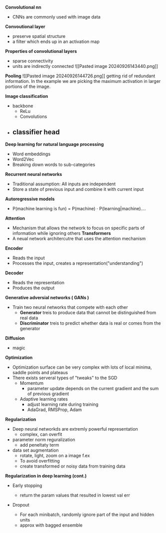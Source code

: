 **Convolutional nn**
- CNNs are commonly used with image data

**Convoutional layer**
- preserve spatial structure
- a filter which ends up in an activation map

**Properties of convolutional layers**
- sparse connectivity
- units are indirectly connected 
 ![[Pasted image 20240926143440.png]]

**Pooling**
![[Pasted image 20240926144726.png]]
getting rid of redundant information. In the example we are picking the maximum activation in larger portions of the image.

**Image classification**
- backbone
	- ReLu
	- Convolutions
- classifier head
	- 

**Deep learning for natural language processing**
- Word embeddings
- Word2Vec
- Breaking down words to sub-categories

**Recurrent neural networks**
- Traditional assumption: All inputs are independent
- Store a state of previous input and combine it with current input


**Autoregressive models**
- P(machine learning is fun) = P(machine) $\cdot$ P(learning|machine)....

**Attention**
- Mechanism that allows the network to focus on specific parts of information while ignoring others
**Transformers**
- A neual network architercutre that uses the attention mechanism

**Encoder**
- Reads the input 
- Processes the input, creates a representation("understanding") 

**Decoder**
- Reads the representation
- Produces the output


**Generative adversial networks ( GANs )**
- Train two neural networks that compete with each other
	- **Generator** treis to produce data that cannot be distinguished from real data
	- **Discriminator** treis to predict whether data is real or comes from the generator

**Diffusion**
- magic

**Optimization**
- Optimization surface can be very complex with lots of local minima, saddle points and plateaus
- There exists serveral types of "tweaks"  to the SGD
	- Momentum
		- parameter update depends on the current gradient and the sum of previous gradient
	- Adaptive learning rates
		- adjust learning rate during training
		- AdaGrad, RMSProp, Adam


**Regularization**
- Deep neural networkds are extremly powerful representation
	- complex, can overfit
- parameter norm reguralization
	- add peneltaty term
- data set augmentation
	- rotate, light, zoom on a image f.ex
	- To avoid overfitting
	- create transformed or noisy data from training data


**Regularization in deep learning (cont.)**
- Early stopping
	- return the param values that resulted in lowest val err

- Dropout
	- For each minibatch, randomly ignore part of the input and hidden units
	- approx with bagged ensemble

